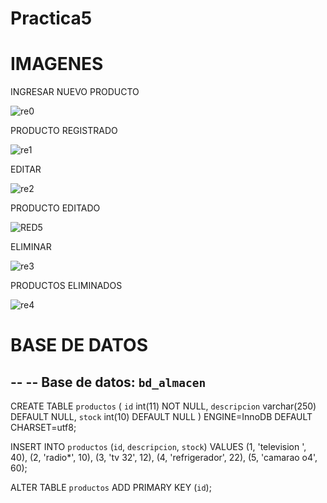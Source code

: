 # Practica5

# IMAGENES 

INGRESAR NUEVO PRODUCTO

![re0](https://user-images.githubusercontent.com/66339650/83953322-396d7900-a805-11ea-8b27-552e9fdd172b.jpg)


PRODUCTO REGISTRADO


![re1](https://user-images.githubusercontent.com/66339650/83953346-6de13500-a805-11ea-90e3-9535e919b3de.jpg)

EDITAR 

![re2](https://user-images.githubusercontent.com/66339650/83953353-75a0d980-a805-11ea-8fbf-e2afb0ac54d8.jpg)

PRODUCTO EDITADO

![RED5](https://user-images.githubusercontent.com/66339650/83953558-bb11d680-a806-11ea-8f1b-490cde052965.jpg)

ELIMINAR 

![re3](https://user-images.githubusercontent.com/66339650/83953357-7df91480-a805-11ea-88d4-ba4a1312789f.jpg)

PRODUCTOS ELIMINADOS


![re4](https://user-images.githubusercontent.com/66339650/83953358-818c9b80-a805-11ea-9742-739230c5f93b.jpg)



# BASE DE DATOS



--
-- Base de datos: `bd_almacen`
--


CREATE TABLE `productos` (
  `id` int(11) NOT NULL,
  `descripcion` varchar(250) DEFAULT NULL,
  `stock` int(10) DEFAULT NULL
) ENGINE=InnoDB DEFAULT CHARSET=utf8;


INSERT INTO `productos` (`id`, `descripcion`, `stock`) VALUES
(1, 'television ', 40),
(2, 'radio*', 10),
(3, 'tv 32', 12),
(4, 'refrigerador', 22),
(5, 'camarao o4', 60);


ALTER TABLE `productos`
  ADD PRIMARY KEY (`id`);


